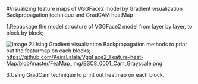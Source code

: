 #Visualizing feature maps of VGGFace2 model by Gradient visualization Backpropagation technique and GradCAM heatMap 

1.Repackage the model structure of VGGFace2 model from layer by layer, to block by block;

![image](https://github.com/KeiraLalala/VggFace2_Feature-heat-Map/blob/master/FeaMap_img/0001.bmp)
2.Using Gradient visualization Backpropagation methods to print out the featurmap on each blocks;
https://github.com/KeiraLalala/VggFace2_Feature-heat-Map/blob/master/FeaMap_img/BSC8_0001_Cam_Grayscale.png


3.Using GradCam technique to print out heatmap on each block.

